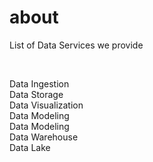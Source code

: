 # about
List of Data Services we provide


<br>

Data Ingestion<br>
Data Storage<br>
Data Visualization<br>
Data Modeling<br>
Data Modeling<br>
Data Warehouse<br>
Data Lake<br>
